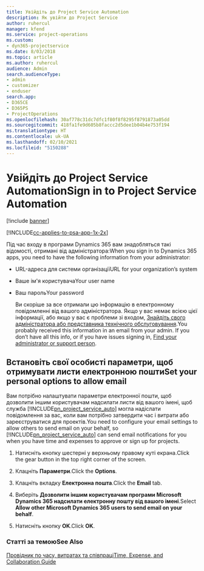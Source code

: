 ```yaml
---
title: Увійдіть до Project Service Automation
description: Як увійти до Project Service
author: ruhercul
manager: kfend
ms.service: project-operations
ms.custom:
- dyn365-projectservice
ms.date: 8/03/2018
ms.topic: article
ms.author: ruhercul
audience: Admin
search.audienceType:
- admin
- customizer
- enduser
search.app:
- D365CE
- D365PS
- ProjectOperations
ms.openlocfilehash: 30af778c31dc7dfc1f80f8f8295f8791873a05dd
ms.sourcegitcommit: 418fa1fe9d605b8faccc2d5dee1b04b4e753f194
ms.translationtype: HT
ms.contentlocale: uk-UA
ms.lasthandoff: 02/10/2021
ms.locfileid: "5150288"
---
```

# <a name="sign-in-to-project-service-automation"></a><span data-ttu-id="30da5-103">Увійдіть до Project Service Automation</span><span class="sxs-lookup"><span data-stu-id="30da5-103">Sign in to Project Service Automation</span></span>

[!include [banner](../includes/psa-now-project-operations.md)]

[!INCLUDE[cc-applies-to-psa-app-1x-2x](../includes/cc-applies-to-psa-app-1x-2x.md)]

<span data-ttu-id="30da5-104">Під час входу в програми Dynamics 365 вам знадобляться такі відомості, отримані від адміністратора:</span><span class="sxs-lookup"><span data-stu-id="30da5-104">When you sign in to Dynamics 365 apps, you need to have the following information from your administrator:</span></span>  
  
- <span data-ttu-id="30da5-105">URL-адреса для системи організації</span><span class="sxs-lookup"><span data-stu-id="30da5-105">URL for your organization’s system</span></span>  
  
- <span data-ttu-id="30da5-106">Ваше ім'я користувача</span><span class="sxs-lookup"><span data-stu-id="30da5-106">Your user name</span></span>  
  
- <span data-ttu-id="30da5-107">Ваш пароль</span><span class="sxs-lookup"><span data-stu-id="30da5-107">Your password</span></span>  
  
  <span data-ttu-id="30da5-108">Ви скоріше за все отримали цю інформацію в електронному повідомленні від вашого адміністратора. Якщо у вас немає всією цієї інформації, або якщо у вас є проблеми зі входом, [Знайдіть свого адміністратора або представника технічного обслуговування](https://docs.microsoft.com/dynamics365/customerengagement/on-premises/basics/find-administrator-support).</span><span class="sxs-lookup"><span data-stu-id="30da5-108">You probably received this information in an email from your admin. If you don’t have all this info, or if you have issues signing in, [Find your administrator or support person](https://docs.microsoft.com/dynamics365/customerengagement/on-premises/basics/find-administrator-support).</span></span>  
  
## <a name="set-your-personal-options-to-allow-email"></a><span data-ttu-id="30da5-109">Встановіть свої особисті параметри, щоб отримувати листи електронною пошти</span><span class="sxs-lookup"><span data-stu-id="30da5-109">Set your personal options to allow email</span></span>  
 <span data-ttu-id="30da5-110">Вам потрібно налаштувати параметри електронної пошти, щоб дозволити іншим користувачам надсилати листи від вашого імені, щоб служба [!INCLUDE[pn_project_service_auto](../includes/pn-project-service-auto.md)] могла надіслати повідомлення за вас, коли вам потрібно затвердити час і витрати або зареєструватися для проектів.</span><span class="sxs-lookup"><span data-stu-id="30da5-110">You need to configure your email settings to allow others to send email on your behalf, so [!INCLUDE[pn_project_service_auto](../includes/pn-project-service-auto.md)] can send email notifications for you when you have time and expenses to approve or sign up for projects.</span></span>  
  
1.  <span data-ttu-id="30da5-111">Натисніть кнопку шестерні у верхньому правому куті екрана.</span><span class="sxs-lookup"><span data-stu-id="30da5-111">Click the gear button in the top right corner of the screen.</span></span>  
  
2.  <span data-ttu-id="30da5-112">Клацніть **Параметри**.</span><span class="sxs-lookup"><span data-stu-id="30da5-112">Click the **Options**.</span></span>  
  
3.  <span data-ttu-id="30da5-113">Клацніть вкладку **Електронна пошта**.</span><span class="sxs-lookup"><span data-stu-id="30da5-113">Click the **Email** tab.</span></span>  
  
4.  <span data-ttu-id="30da5-114">Виберіть **Дозволити іншим користувачам програми Microsoft Dynamics 365 надсилати електронну пошту від вашого імені**.</span><span class="sxs-lookup"><span data-stu-id="30da5-114">Select **Allow other Microsoft Dynamics 365 users to send email on your behalf**.</span></span>  
  
5.  <span data-ttu-id="30da5-115">Натисніть кнопку **OK**.</span><span class="sxs-lookup"><span data-stu-id="30da5-115">Click **OK**.</span></span>  
  
### <a name="see-also"></a><span data-ttu-id="30da5-116">Статті за темою</span><span class="sxs-lookup"><span data-stu-id="30da5-116">See Also</span></span>  
 [<span data-ttu-id="30da5-117">Провідник по часу, витратах та співпраці</span><span class="sxs-lookup"><span data-stu-id="30da5-117">Time, Expense, and Collaboration Guide</span></span>](../psa/time-expense-collaboration-guide.md)
